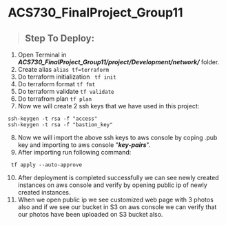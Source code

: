 # ACS730_FinalProject_Group11

> ##  Step To Deploy:
1. Open Terminal in __*ACS730_FinalProject_Group11/project/Development/network/*__ folder.
2. Create alias ``` alias tf=terraform ```
3. Do terraform initialization ``` tf init```
4. Do terraform format ``` tf fmt ```
5. Do terraform validate ``` tf validate ```
6. Do terrafrom plan ``` tf plan ```
7. Now we will create 2 ssh keys that we have used in this project:
```
ssh-keygen -t rsa -f "access"
ssh-keygen -t rsa -f "bastion_key"
```
8. Now we will import the above ssh keys to aws console by coping .pub key and importing to aws console "_**key-pairs**_".
9. After importing run following command:
```
 tf apply --auto-approve 
```
10. After deployment is completed successfully we can see newly created instances on aws console and verify by opening public ip of newly created instances.
11. When we open public ip we see customized web page with 3 photos also and if we see our bucket in S3 on aws console we can verify that our photos have been uploaded on S3 bucket also.

